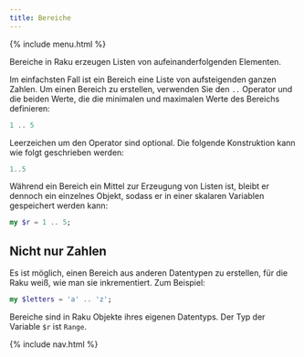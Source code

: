```yaml
---
title: Bereiche
---
```


{% include menu.html %}

Bereiche in Raku erzeugen Listen von aufeinanderfolgenden Elementen.

Im einfachsten Fall ist ein Bereich eine Liste von aufsteigenden ganzen Zahlen. Um einen Bereich zu erstellen, verwenden Sie den `..` Operator und die beiden Werte, die die minimalen und maximalen Werte des Bereichs definieren:

```raku
1 .. 5
```

Leerzeichen um den Operator sind optional. Die folgende Konstruktion kann wie folgt geschrieben werden:

```raku
1..5
```

Während ein Bereich ein Mittel zur Erzeugung von Listen ist, bleibt er dennoch ein einzelnes Objekt, sodass er in einer skalaren Variablen gespeichert werden kann:

```raku
my $r = 1 .. 5;
```

## Nicht nur Zahlen

Es ist möglich, einen Bereich aus anderen Datentypen zu erstellen, für die Raku weiß, wie man sie inkrementiert. Zum Beispiel:

```raku
my $letters = 'a' .. 'z';
```

Bereiche sind in Raku Objekte ihres eigenen Datentyps. Der Typ der Variable `$r` ist `Range`.

{% include nav.html %}